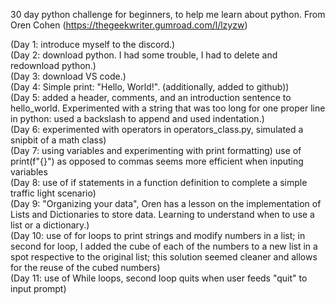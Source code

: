 30 day python challenge for beginners, to help me learn about python. From Oren Cohen (https://thegeekwriter.gumroad.com/l/lzyzw)

(Day 1: introduce myself to the discord.)<br>
(Day 2: download python. I had some trouble, I had to delete and redownload python.) <br>
(Day 3: download VS code.) <br>
(Day 4: Simple print: "Hello, World!". (additionally, added to github)) <br>
(Day 5: added a header, comments, and an introduction sentence to hello_world. Experimented with a string that was too long for one proper line in python: 
  used a backslash to append and used indentation.) <br>
(Day 6: experimented with operators in operators_class.py, simulated a snipbit of a math class) <br>
(Day 7: using variables and experimenting with print formatting)  use of print(f"{}") as opposed to commas seems more efficient when inputing variables <br>
(Day 8: use of if statements in a function definition to complete a simple traffic light scenario) <br>
(Day 9: "Organizing your data", Oren has a lesson on the implementation of Lists and Dictionaries to store data. Learning 
  to understand when to use a list or a dictionary.) <br>
(Day 10: use of for loops to print strings and modify numbers in a list; in second for loop, I added the cube of each of 
  the numbers to a new list in a spot respective to the original list; this solution seemed cleaner and allows for the reuse of the cubed numbers) <br>
(Day 11: use of While loops, second loop quits when user feeds "quit" to input prompt) <br>
